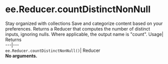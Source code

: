  
#  ee.Reducer.countDistinctNonNull 
Stay organized with collections  Save and categorize content based on your preferences. 
Returns a Reducer that computes the number of distinct inputs, ignoring nulls. Where applicable, the output name is "count". Usage| Returns  
---|---  
`ee.Reducer.countDistinctNonNull()`| Reducer  
**No arguments.**

